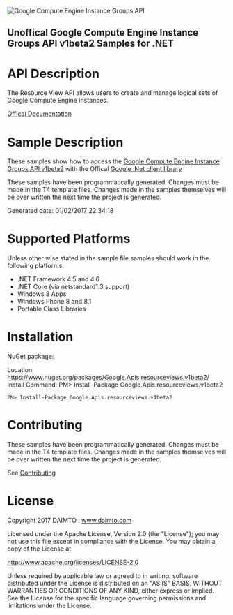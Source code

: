﻿![Google Compute Engine Instance Groups API](https://www.gstatic.com/images/branding/product/1x/googleg_32dp.png)

## Unoffical Google Compute Engine Instance Groups API v1beta2 Samples for .NET  ##

API Description
=============

The Resource View API allows users to create and manage logical sets of Google Compute Engine instances.

[Offical Documentation](https://developers.google.com/compute/)

Sample Description
=============

These samples show how to access the [Google Compute Engine Instance Groups API v1beta2](https://developers.google.com/compute/) with the Offical [Google .Net client library](https://github.com/google/google-api-dotnet-client)

These samples have been programmatically generated. Changes must be made in the T4 template files. Changes made in the samples themselves will be over written the next time the project is generated.

Generated date: 01/02/2017 22:34:18 

Supported Platforms
=================================

Unless other wise stated in the sample file samples should work in the following platforms.

* .NET Framework 4.5 and 4.6
* .NET Core (via netstandard1.3 support)
* Windows 8 Apps
* Windows Phone 8 and 8.1
* Portable Class Libraries

Installation
=================================

NuGet package:

Location: https://www.nuget.org/packages/Google.Apis.resourceviews.v1beta2/ 
Install Command: PM>  Install-Package Google.Apis.resourceviews.v1beta2

```
PM> Install-Package Google.Apis.resourceviews.v1beta2
```

Contributing
=================================

These samples have been programmatically generated. Changes must be made in the T4 template files. Changes made in the samples themselves will be over written the next time the project is generated.

See [Contributing](CONTRIBUTING.md)

License
=================================

Copyright 2017 DAIMTO :  www.daimto.com

Licensed under the Apache License, Version 2.0 (the "License"); you may not use this file except in compliance with
the License. You may obtain a copy of the License at

http://www.apache.org/licenses/LICENSE-2.0

Unless required by applicable law or agreed to in writing, software distributed under the License is distributed on
an "AS IS" BASIS, WITHOUT WARRANTIES OR CONDITIONS OF ANY KIND, either express or implied. See the License for the
specific language governing permissions and limitations under the License.